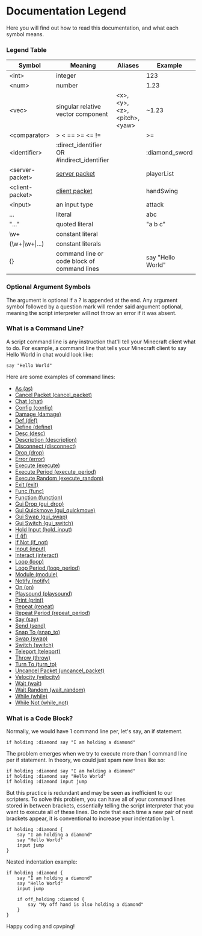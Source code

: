 # Documentation Legend
Here you will find out how to read this documentation, and what each symbol means.

### Legend Table

| Symbol            | Meaning                                     | Aliases                             | Example           |
|-------------------|---------------------------------------------|-------------------------------------|-------------------|
| \<int\>           | integer                                     |                                     | 123               |
| \<num\>           | number                                      |                                     | 1.23              |
| \<vec\>           | singular relative vector component          | \<x\>,\<y\>,\<z\>,\<pitch\>,\<yaw\> | ~1.23             |
| \<comparator\>    | \> < == >= <= !=                            |                                     | >=                |
| \<identifier\>    | :direct_identifier OR #indirect_identifier  |                                     | :diamond_sword    |
| \<server-packet\> | [server packet](./network_packets.md)       |                                     | playerList        |
| \<client-packet\> | [client packet](./network_packets.md)       |                                     | handSwing         |
| \<input\>         | an input type                               |                                     | attack            |
| ...               | literal                                     |                                     | abc               |
| "..."             | quoted literal                              |                                     | "a b c"           |
| \w+               | constant literal                            |                                     |                   |
| (\w+\|\w+\|...)   | constant literals                           |                                     |                   |
| {}                | command line or code block of command lines |                                     | say "Hello World" |

### Optional Argument Symbols
The argument is optional if a ? is appended at the end. Any argument symbol followed by a question mark
will render said argument optional, meaning the script interpreter will not throw an error if it was absent.

### What is a Command Line?
A script command line is any instruction that'll tell your Minecraft client what to do.
For example, a command line that tells your Minecraft client to say Hello World in chat would look like:

```
say "Hello World"
```

Here are some examples of command lines:
- [As (as)](./commands/as.md)
- [Cancel Packet (cancel_packet)](./commands/cancel_packet.md)
- [Chat (chat)](./commands/chat.md)
- [Config (config)](./commands/config.md)
- [Damage (damage)](./commands/damage.md)
- [Def (def)](./commands/def.md)
- [Define (define)](./commands/define.md)
- [Desc (desc)](./commands/desc.md)
- [Description (description)](./commands/description.md)
- [Disconnect (disconnect)](./commands/disconnect.md)
- [Drop (drop)](./commands/drop.md)
- [Error (error)](./commands/error.md)
- [Execute (execute)](./commands/execute.md)
- [Execute Period (execute_period)](./commands/execute_period.md)
- [Execute Random (execute_random)](./commands/execute_random.md)
- [Exit (exit)](./commands/exit.md)
- [Func (func)](./commands/func.md)
- [Function (function)](./commands/function.md)
- [Gui Drop (gui_drop)](./commands/gui_drop.md)
- [Gui Quickmove (gui_quickmove)](./commands/gui_quickmove.md)
- [Gui Swap (gui_swap)](./commands/gui_swap.md)
- [Gui Switch (gui_switch)](./commands/gui_switch.md)
- [Hold Input (hold_input)](./commands/hold_input.md)
- [If (if)](./commands/if.md)
- [If Not (if_not)](./commands/if_not.md)
- [Input (input)](./commands/input.md)
- [Interact (interact)](./commands/interact.md)
- [Loop (loop)](./commands/loop.md)
- [Loop Period (loop_period)](./commands/loop_period.md)
- [Module (module)](./commands/module.md)
- [Notify (notify)](./commands/notify.md)
- [On (on)](./commands/on.md)
- [Playsound (playsound)](./commands/playsound.md)
- [Print (print)](./commands/print.md)
- [Repeat (repeat)](./commands/repeat.md)
- [Repeat Period (repeat_period)](./commands/repeat_period.md)
- [Say (say)](./commands/say.md)
- [Send (send)](./commands/send.md)
- [Snap To (snap_to)](./commands/snap_to.md)
- [Swap (swap)](./commands/swap.md)
- [Switch (switch)](./commands/switch.md)
- [Teleport (teleport)](./commands/teleport.md)
- [Throw (throw)](./commands/throw.md)
- [Turn To (turn_to)](./commands/turn_to.md)
- [Uncancel Packet (uncancel_packet)](./commands/uncancel_packet.md)
- [Velocity (velocity)](./commands/velocity.md)
- [Wait (wait)](./commands/wait.md)
- [Wait Random (wait_random)](./commands/wait_random.md)
- [While (while)](./commands/while.md)
- [While Not (while_not)](./commands/while_not.md)

### What is a Code Block?
Normally, we would have 1 command line per, let's say, an if statement.

```
if holding :diamond say "I am holding a diamond"
```

The problem emerges when we try to execute more than 1 command line per if statement.
In theory, we could just spam new lines like so:

```
if holding :diamond say "I am holding a diamond"
if holding :diamond say "Hello World"
if holding :diamond input jump
```

But this practice is redundant and may be seen as inefficient to our scripters.
To solve this problem, you can have all of your command lines stored in between brackets,
essentially telling the script interpreter that you want to execute all of these lines. Do note that
each time a new pair of nest brackets appear, it is conventional to increase your indentation by 1.

```
if holding :diamond {
    say "I am holding a diamond"
    say "Hello World"
    input jump
}
```

Nested indentation example:
```
if holding :diamond {
    say "I am holding a diamond"
    say "Hello World"
    input jump

    if off_holding :diamond {
        say "My off hand is also holding a diamond"
    }
}
```

Happy coding and cpvping!
